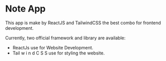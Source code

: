 # Note App

This app is make by ReactJS and TailwindCSS the best combo for frontend development.

Currently, two official framework and library are available:

- ReactJs use for Website Development.
- Tail w i n d C S S use for styling the website.
